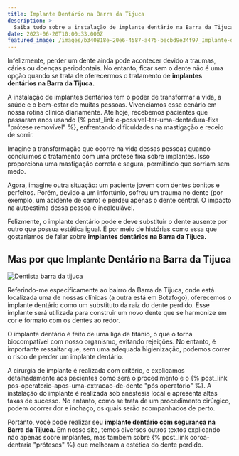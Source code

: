```yaml
---
title: Implante Dentário na Barra da Tijuca
description: >-
  Saiba tudo sobre a instalação de implante dentário na Barra da Tijuca. Volte a mastigar e sorrir com segurança.
date: 2023-06-20T10:00:33.000Z
featured_image: /images/b340818e-20e6-4587-a475-becbd9e34f97_Implante-dentário-RJ-1.jpg
---
```


Infelizmente, perder um dente ainda pode acontecer devido a traumas, cáries ou doenças periodontais. No entanto, ficar sem o dente não é uma opção quando se trata de oferecermos o tratamento de **implantes dentários na Barra da Tijuca.**

A instalação de implantes dentários tem o poder de transformar a vida, a saúde e o bem-estar de muitas pessoas. Vivenciamos esse cenário em nossa rotina clínica diariamente. Até hoje, recebemos pacientes que passaram anos usando {% post_link e-possivel-ter-uma-dentadura-fixa "prótese removível" %}, enfrentando dificuldades na mastigação e receio de sorrir.

Imagine a transformação que ocorre na vida dessas pessoas quando concluímos o tratamento com uma prótese fixa sobre implantes. Isso proporciona uma mastigação correta e segura, permitindo que sorriam sem medo.

Agora, imagine outra situação: um paciente jovem com dentes bonitos e perfeitos. Porém, devido a um infortúnio, sofreu um trauma no dente (por exemplo, um acidente de carro) e perdeu apenas o dente central. O impacto na autoestima dessa pessoa é incalculável.

Felizmente, o implante dentário pode e deve substituir o dente ausente por outro que possua estética igual. É por meio de histórias como essa que gostaríamos de falar sobre **implantes dentários na Barra da Tijuca.**

Mas por que Implante Dentário na Barra da Tijuca
------------------------------------------------

![Dentista barra da tijuca ](/images/76345c37-98a0-457b-a71c-4dd16603ca51_Dentista-barra-da-tijuca-4-1024x682.jpg) 

Referindo-me especificamente ao bairro da Barra da Tijuca, onde está localizada uma de nossas clínicas (a outra está em Botafogo), oferecemos o implante dentário como um substituto da raiz do dente perdido. Esse implante será utilizada para construir um novo dente que se harmonize em cor e formato com os dentes ao redor.

O implante dentário é feito de uma liga de titânio, o que o torna biocompatível com nosso organismo, evitando rejeições. No entanto, é importante ressaltar que, sem uma adequada higienização, podemos correr o risco de perder um implante dentário.

A cirurgia de implante é realizada com critério, e explicamos detalhadamente aos pacientes como será o procedimento e o {% post_link pos-operatorio-apos-uma-extracao-de-dente "pós operatório" %}. A instalação do implante é realizada sob anestesia local e apresenta altas taxas de sucesso. No entanto, como se trata de um procedimento cirúrgico, podem ocorrer dor e inchaço, os quais serão acompanhados de perto.

Portanto, você pode realizar seu **implante dentário com segurança na Barra da Tijuca.** Em nosso site, temos diversos outros textos explicando não apenas sobre implantes, mas também sobre {% post_link coroa-dentaria "próteses" %} que melhoram a estética do dente perdido.